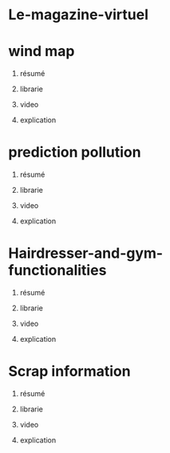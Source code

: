 # Le-magazine-virtuel

# wind map

1) résumé

2) librarie

3) video

4) explication

# prediction pollution

1) résumé

2) librarie

3) video

4) explication

# Hairdresser-and-gym-functionalities

1) résumé

2) librarie

3) video

4) explication

# Scrap information

1) résumé

2) librarie

3) video

4) explication


